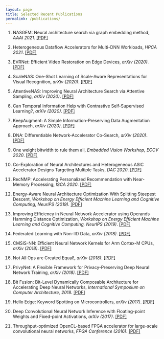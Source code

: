 ```yaml
---
layout: page
title: Selected Recent Publications
permalink: /publications/
---
```


1. NASGEM: Neural architecture search via graph embedding method,
*AAAI 2021*. [[PDF]](https://arxiv.org/pdf/2007.04452.pdf)

1. Heterogeneous Dataflow Accelerators for Multi-DNN Workloads,
*HPCA 2021*. [[PDF]](https://arxiv.org/pdf/1909.07437.pdf)

1. EVRNet: Efficient Video Restoration on Edge Devices,
*arXiv (2020)*. [[PDF]](https://arxiv.org/pdf/2012.02228.pdf)

1. ScaleNAS: One-Shot Learning of Scale-Aware Representations for
Visual Recognition,
*arXiv (2020)*. [[PDF]](https://arxiv.org/pdf/2011.14584.pdf)

1. AttentiveNAS: Improving Neural Architecture Search via Attentive Sampling,
*arXiv (2020)*. [[PDF]](https://arxiv.org/pdf/2011.09011.pdf)

1. Can Temporal Information Help with Contrastive Self-Supervised Learning?,
*arXiv (2020)*. [[PDF]](https://arxiv.org/pdf/2011.13046.pdf)

1. KeepAugment: A Simple Information-Preserving Data Augmentation Approach,
*arXiv (2020)*. [[PDF]](https://arxiv.org/pdf/2011.11778.pdf)

1. DNA: Differentiable Network-Accelerator Co-Search,
*arXiv (2020)*. [[PDF]](https://arxiv.org/pdf/2010.14778.pdf)

1. One weight bitwidth to rule them all,
*Embedded Vision Workshop, ECCV 2020*. [[PDF]](https://arxiv.org/pdf/2008.09916.pdf)

1. Co-Exploration of Neural Architectures and Heterogeneous ASIC Accelerator 
Designs Targeting Multiple Tasks,
*DAC 2020*. [[PDF]](https://arxiv.org/pdf/2002.04116.pdf)

1. RecNMP: Accelerating Personalized Recommendation with Near-Memory Processing,
*ISCA 2020*. [[PDF]](https://arxiv.org/pdf/1912.12953.pdf)

1. Energy-Aware Neural Architecture Optimization With Splitting Steepest Descent, 
*Workshop on Energy Efficient Machine Learning and Cognitive Computing, NeurIPS (2019)*. [[PDF]](https://arxiv.org/pdf/1910.03103.pdf)

1. Improving Efficiency in Neural Network Accelerator using Operands Hamming Distance Optimization,
*Workshop on Energy Efficient Machine Learning and Cognitive Computing, NeurIPS (2019)*. [[PDF]](https://arxiv.org/pdf/2002.05293.pdf)

1. Federated Learning with Non-IID Data,
*arXiv (2018)*. [[PDF]](https://arxiv.org/pdf/1806.00582.pdf)

1. CMSIS-NN: Efficient Neural Network Kernels for Arm Cortex-M CPUs,
*arXiv (2018)*. [[PDF]](https://arxiv.org/pdf/1801.06601.pdf)

1. Not All Ops are Created Equal!,
*arXiv (2018)*. [[PDF]](https://arxiv.org/pdf/1801.04326.pdf)

1. PrivyNet: A Flexible Framework for Privacy-Preserving Deep Neural Network Training,
*arXiv (2018)*. [[PDF]](https://arxiv.org/pdf/1709.06161.pdf)

1. Bit Fusion: Bit-Level Dynamically Composable Architecture for Accelerating Deep Neural Networks, 
*International Symposium on Computer Architecture, 2018*. [[PDF]](https://arxiv.org/pdf/1712.01507.pdf)

1. Hello Edge: Keyword Spotting on Microcontrollers, 
*arXiv (2017)*. [[PDF]](https://arxiv.org/pdf/1711.07128.pdf)

1. Deep Convolutional Neural Network Inference with Floating-point Weights and Fixed-point Activations,
*arXiv (2017)*. [[PDF]](https://arxiv.org/pdf/1703.03073.pdf)

1. Throughput-optimized OpenCL-based FPGA accelerator for large-scale convolutional neural networks,
*FPGA Conference (2016)*. [[PDF]](https://dl.acm.org/citation.cfm?id=2847276)
